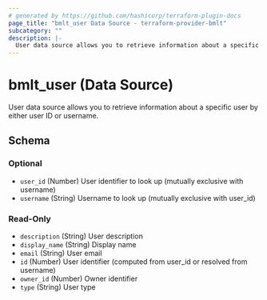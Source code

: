 ```yaml
---
# generated by https://github.com/hashicorp/terraform-plugin-docs
page_title: "bmlt_user Data Source - terraform-provider-bmlt"
subcategory: ""
description: |-
  User data source allows you to retrieve information about a specific user by either user ID or username.
---
```


# bmlt_user (Data Source)

User data source allows you to retrieve information about a specific user by either user ID or username.



<!-- schema generated by tfplugindocs -->
## Schema

### Optional

- `user_id` (Number) User identifier to look up (mutually exclusive with username)
- `username` (String) Username to look up (mutually exclusive with user_id)

### Read-Only

- `description` (String) User description
- `display_name` (String) Display name
- `email` (String) User email
- `id` (Number) User identifier (computed from user_id or resolved from username)
- `owner_id` (Number) Owner identifier
- `type` (String) User type
